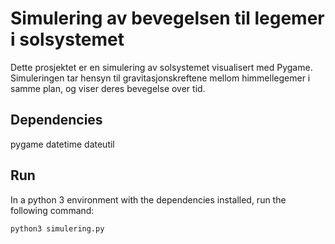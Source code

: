 # Simulering av bevegelsen til legemer i solsystemet 
Dette prosjektet er en simulering av solsystemet visualisert med Pygame. Simuleringen tar hensyn til gravitasjonskreftene mellom himmellegemer i samme plan, og viser deres bevegelse over tid.

## Dependencies
pygame
datetime
dateutil

## Run 
In a python 3 environment with the dependencies installed, run the following command:
```bash
python3 simulering.py
```
